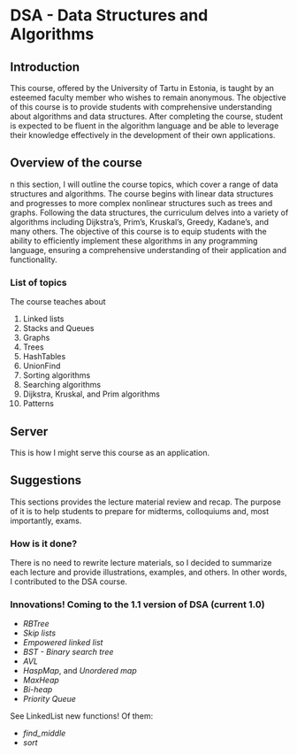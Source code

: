 # DSA - Data Structures and Algorithms

## Introduction

This course, offered by the University of Tartu in Estonia, is taught by an esteemed 
faculty member who wishes to remain anonymous. The objective of this course is to 
provide students with comprehensive understanding about algorithms and data structures. 
After completing the course, student is expected to be fluent in the algorithm language 
and be able to leverage their knowledge effectively in the development of 
their own applications.

## Overview of the course 

n this section, I will outline the course topics, which cover a range of data structures 
and algorithms. The course begins with linear data structures and progresses to more 
complex nonlinear structures such as trees and graphs. Following the data structures, 
the curriculum delves into a variety of algorithms including Dijkstra’s, 
Prim’s, Kruskal’s, Greedy, Kadane’s, and many others. The objective of this course is 
to equip students with the ability to efficiently implement these algorithms in any 
programming language, ensuring a comprehensive understanding of their application and 
functionality.

### List of topics

The course teaches about

1. Linked lists
2. Stacks and Queues
3. Graphs
4. Trees
5. HashTables
6. UnionFind
7. Sorting algorithms
8. Searching algorithms
9. Dijkstra, Kruskal, and Prim algorithms
10. Patterns


## Server

This is how I might serve this course as an application.

## Suggestions

This sections provides the lecture material review and recap. The purpose of it is to help
students to prepare for midterms, colloquiums and, most importantly, exams. 

### How is it done?

There is no need to rewrite lecture materials, so I decided to summarize each lecture 
and provide illustrations, examples, and others. In other words, I contributed to the
DSA course.


### Innovations! Coming to the 1.1 version of DSA (current 1.0)

- *RBTree*
- *Skip lists*
- *Empowered linked list*
- *BST - Binary search tree*
- *AVL*
- *HaspMap*, and *Unordered map*
- *MaxHeap*
- *Bi-heap*
- *Priority Queue*

See LinkedList new functions! Of them:

- *find_middle*
- *sort*

